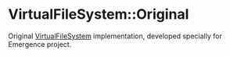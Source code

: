 # VirtualFileSystem::Original

Original [VirtualFileSystem](../../README.md) implementation, developed specially for Emergence project.
